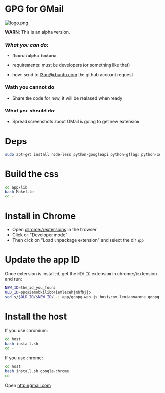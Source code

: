 # GPG for GMail #

![logo.png](http://people.ubuntu.com/~l3on/goopg/logo-50perc.png)

**WARN**: This is an alpha version.

### *What you can do:* ###

* Recruit alpha-testers:

 * requirements: must be developers (or something like that)
 * how: send to l3on@ubuntu.com the github account request


### Wath you cannot do: ###

* Share the code for now, it will be realased when ready


### What you should do: ###

* Spread screenshots about GMail is going to get new extension


# Deps #

```bash
sudo apt-get install node-less python-googleapi python-gflags python-xdg python-gnupg
```

# Build the css #
```bash
cd app/lib
bash Makefile
cd -
```

# Install in Chrome #
* Open [chrome://extensions](chrome://extensions) in the browser
* Click on "Developer mode"
* Then click on "Load unpackage extension" and select the dir `app`

# Update the app ID #
Once extension is installed, get the `NEW_ID` extension in chrome://extension and run:
```bash
NEW_ID=the_id_you_found
OLD_ID=ppopiamobkilibbniemlecehjmbfbjjp
sed s/$OLD_ID/$NEW_ID/ -i app/goopg-web.js host/com.leoiannacone.goopg.json
```

# Install the host

If you use chromium:
```bash
cd host
bash install.sh
cd -
```

If you use chrome:
```bash
cd host
bash install.sh google-chrome
cd -
```

Open http://gmail.com
